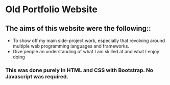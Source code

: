 # Old Portfolio Website

## The aims of this website were the following::
- To show off my main side-project work, especially that revolving around multiple web programming languages and frameworks.
- Give people an understanding of what I am skilled at and what I enjoy doing

### This was done purely in HTML and CSS with Bootstrap. No Javascript was required.
